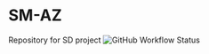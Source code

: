 # SM-AZ
Repository for SD project
![GitHub Workflow Status](https://img.shields.io/github/workflow/status/dwyl/auth_plug/Elixir%20CI?label=build&style=flat-square)

